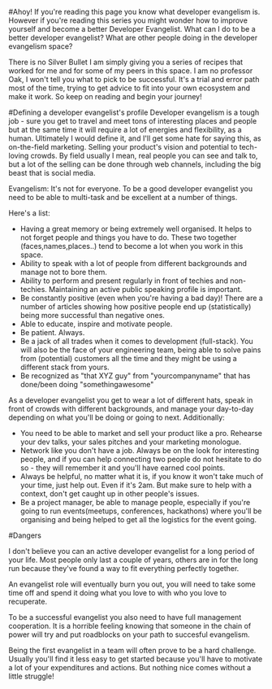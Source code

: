 #Ahoy!
If you're reading this page you know what developer evangelism is. However if you're reading this series you might wonder how to improve yourself and become a better Developer Evangelist. What can I do to be a better developer evangelist? What are other people doing in the developer evangelism space?

There is no Silver Bullet I am simply giving you a series of recipes that worked for me and for some of my peers in this space.
I am no professor Oak, I won't tell you what to pick to be successful. It's a trial and error path most of the time, trying to get advice to fit into your own ecosystem and make it work. So keep on reading and begin your journey!

#Defining a developer evangelist's profile
Developer evangelism is a tough job - sure you get to travel and meet tons of interesting places and people but at the same time it will require a lot of energies and flexibility, as a human.
Ultimately I would define it, and I'll get some hate for saying this, as on-the-field marketing. Selling your product's vision and potential to tech-loving crowds.
By field usually I mean, real people you can see and talk to, but a lot of the selling can be done through web channels, including the big beast that is social media.

Evangelism: It's not for everyone. To be a good developer evangelist you need to be able to multi-task and be excellent at a number of things.

Here's a list:
- Having a great memory or being extremely well organised. It helps to not forget people and things you have to do. These two together (faces,names,places..) tend to become a lot when you work in this space.
- Ability to speak with a lot of people from different backgrounds and manage not to bore them.
- Ability to perform and present regularly in front of techies and non-techies. Maintaining an active public speaking profile is important.
- Be constantly positive (even when you're having a bad day)! There are a number of articles showing how positive people end up (statistically) being more successful than negative ones.
- Able to educate, inspire and motivate people.
- Be patient. Always.
- Be a jack of all trades when it comes to development (full-stack). You will also be the face of your engineering team, being able to solve pains from (potential) customers all the time and they might be using a different stack from yours.
- Be recognized as "that XYZ guy" from "yourcompanyname" that has done/been doing "somethingawesome"

As a developer evangelist you get to wear a lot of different hats, speak in front of crowds with different backgrounds, and manage your day-to-day depending on what you'll be doing or going to next.
Additionally:

- You need to be able to market and sell your product like a pro. Rehearse your dev talks, your sales pitches and your marketing monologue.
- Network like you don't have a job. Always be on the look for interesting people, and if you can help connecting two people do not hesitate to do so - they will remember it and you'll have earned cool points.
- Always be helpful, no matter what it is, if you know it won't take much of your time, just help out. Even if it's 2am. But make sure to help with a context, don't get caught up in other people's issues.
- Be a project manager, be able to manage people, especially if you're going to run events(meetups, conferences, hackathons) where you'll be organising and being helped to get all the logistics for the event going.

#Dangers

I don't believe you can an active developer evangelist for a long period of your life. Most people only last a couple of years, others are in for the long run because they've found a way to fit everything perfectly together.

An evangelist role will eventually burn you out, you will need to take some time off and spend it doing what you love to with who you love to recuperate.

To be a successful evangelist you also need to have full management cooperation. It is a horrible feeling knowing that someone in the chain of power will try and put roadblocks on your path to succesful evangelism.

Being the first evangelist in a team will often prove to be a hard challenge. Usually you'll find it less easy to get started because you'll have to motivate a lot of your expenditures and actions. 
But nothing nice comes without a little struggle!
